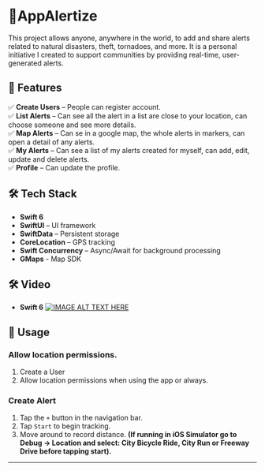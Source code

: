 # 🚴AppAlertize
This project allows anyone, anywhere in the world, to add and share alerts related to natural disasters, theft, tornadoes, and more. It is a personal initiative I created to support communities by providing real-time, user-generated alerts. 

## 📌 Features
✅ **Create Users** – People can register account.  
✅ **List Alerts** – Can see all the alert in a list are close to your location, can choose someone and see more details.  
✅ **Map Alerts** – Can se in a google map, the whole alerts in markers, can open a detail of any alerts.  
✅ **My Alerts** – Can see a list of my alerts created for myself, can add, edit, update and delete alerts.  
✅ **Profile** – Can update the profile.  

## 🛠 Tech Stack
- **Swift 6**
- **SwiftUI** – UI framework
- **SwiftData** – Persistent storage
- **CoreLocation** – GPS tracking
- **Swift Concurrency** – Async/Await for background processing
- **GMaps** - Map SDK

## 🛠 Video
- **Swift 6**
[![IMAGE ALT TEXT HERE](https://img.youtube.com/vi/yC2_sMXNDKs/0.jpg)](https://www.youtube.com/watch?v=yC2_sMXNDKs)

## 📌 Usage
### Allow location permissions.
1. Create a User
1. Allow location permissions when using the app or always.

### **Create Alert**
1. Tap the `+` button in the navigation bar.
2. Tap `Start` to begin tracking.
3. Move around to record distance.
**(If running in iOS Simulator go to Debug → Location and select: City Bicycle Ride, City Run or Freeway Drive before tapping start).**

---

